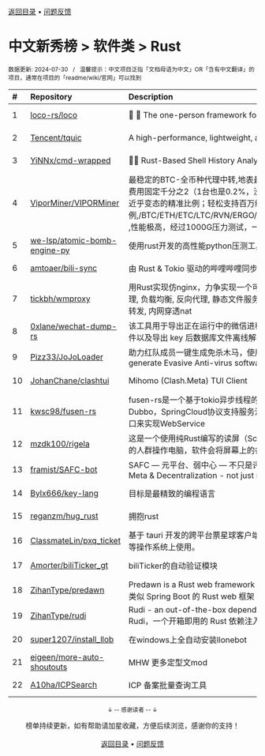 <a href="https://github.com/GrowingGit/GitHub-Chinese-Top-Charts#github中文排行榜">返回目录</a> • <a href="/content/docs/feedback.md">问题反馈</a>

# 中文新秀榜 > 软件类 > Rust
<sub>数据更新: 2024-07-30&nbsp;&nbsp;&nbsp;/&nbsp;&nbsp;&nbsp;温馨提示：中文项目泛指「文档母语为中文」OR「含有中文翻译」的项目，通常在项目的「readme/wiki/官网」可以找到</sub>

|#|Repository|Description|Stars|Updated|Created|
|:-|:-|:-|:-|:-|:-|
|1|[loco-rs/loco](https://github.com/loco-rs/loco)|🚂 🦀 The one-person framework for Rust for side-projects and startups|3674|2024-07-28|2023-11-07|
|2|[Tencent/tquic](https://github.com/Tencent/tquic)|A high-performance, lightweight, and cross-platform QUIC library|980|2024-07-29|2023-10-26|
|3|[YiNNx/cmd-wrapped](https://github.com/YiNNx/cmd-wrapped)|👩‍💻 Rust-Based Shell History Analyzer|900|2024-06-23|2023-12-29|
|4|[ViporMiner/VIPORMiner](https://github.com/ViporMiner/VIPORMiner)|最稳定的BTC-全币种代理中转,地表最强矿池代理 矿池中转 矿池抽水开发者费用固定千分之2（1台也是0.2%，没有矿机数量门坎）几乎无损的转发，近乎变态的精准比例；轻松支持百万级并发！开发费单一抽取.精准比例,/BTC/ETH/ETC/LTC/RVN/ERGO/CFX/KAS/IRON/CKB/KDA/ZEC/NEXA ,性能极高，经过1000G压力测试，一键安装上手简单！！minerproxy  ...|552|2024-06-26|2023-08-16|
|5|[we-lsp/atomic-bomb-engine-py](https://github.com/we-lsp/atomic-bomb-engine-py)|使用rust开发的高性能python压测工具|424|2024-05-31|2024-03-07|
|6|[amtoaer/bili-sync](https://github.com/amtoaer/bili-sync)|由 Rust & Tokio 驱动的哔哩哔哩同步工具|402|2024-07-28|2023-11-20|
|7|[tickbh/wmproxy](https://github.com/tickbh/wmproxy)|用Rust实现仿nginx，力争实现一个可替代方案，http/https代理, socks5代理, 负载均衡, 反向代理, 静态文件服务器，四层TCP/UDP转发，websocket转发, 内网穿透nat|388|2024-04-03|2023-08-16|
|8|[0xlane/wechat-dump-rs](https://github.com/0xlane/wechat-dump-rs)|该工具用于导出正在运行中的微信进程的 key 并自动解密所有微信数据库文件以及导出 key 后数据库文件离线解密。|329|2024-07-22|2023-09-19|
|9|[Pizz33/JoJoLoader](https://github.com/Pizz33/JoJoLoader)|助力红队成员一键生成免杀木马，使用rust实现   Help Redteam members generate Evasive Anti-virus software Trojan|249|2024-07-09|2024-07-01|
|10|[JohanChane/clashtui](https://github.com/JohanChane/clashtui)|Mihomo (Clash.Meta) TUI Client|189|2024-07-01|2023-11-18|
|11|[kwsc98/fusen-rs](https://github.com/kwsc98/fusen-rs)|fusen-rs是一个基于tokio异步线程的轻量级，高性能微服务框架，兼容Dubbo，SpringCloud协议支持服务注册与发现，并且可以通过暴露HTTP接口来实现WebService|141|2024-07-22|2023-10-08|
|12|[mzdk100/rigela](https://github.com/mzdk100/rigela)|这是一个使用纯Rust编写的读屏（Screen Reader）项目，用于视力有障碍的人群操作电脑，软件会将屏幕上的各种信息转换成语音输出。|139|2024-07-26|2024-01-15|
|13|[framist/SAFC-bot](https://github.com/framist/SAFC-bot)|SAFC — 元平台、弱中心 — 不只是评价导师   Student Anti-Fraud Center - Meta & Decentralization - not just reviewing supervisor|121|2024-06-13|2023-08-30|
|14|[Bylx666/key-lang](https://github.com/Bylx666/key-lang)|目标是最精致的编程语言|111|2024-05-07|2023-12-26|
|15|[reganzm/hug_rust](https://github.com/reganzm/hug_rust)|拥抱rust|107|2024-07-17|2024-03-06|
|16|[ClassmateLin/pxq_ticket](https://github.com/ClassmateLin/pxq_ticket)|基于 tauri 开发的跨平台票星球客户端，可在 Linux、Windows 和 macOS 等操作系统上使用。|88|2024-03-15|2024-02-23|
|17|[Amorter/biliTicker_gt](https://github.com/Amorter/biliTicker_gt)|biliTicker的自动验证模块|79|2024-07-09|2024-06-08|
|18|[ZihanType/predawn](https://github.com/ZihanType/predawn)|Predawn is a Rust web framework like Spring Boot -- Predawn 是一个类似 Spring Boot 的 Rust web 框架|72|2024-07-01|2024-03-05|
|19|[ZihanType/rudi](https://github.com/ZihanType/rudi)|Rudi - an out-of-the-box dependency injection framework for Rust -- Rudi，一个开箱即用的 Rust 依赖注入框架|72|2024-04-09|2023-08-09|
|20|[super1207/install_llob](https://github.com/super1207/install_llob)|在windows上全自动安装llonebot|71|2024-07-29|2024-03-26|
|21|[eigeen/more-auto-shoutouts](https://github.com/eigeen/more-auto-shoutouts)|MHW 更多定型文mod|68|2024-05-13|2024-03-20|
|22|[A10ha/ICPSearch](https://github.com/A10ha/ICPSearch)|ICP 备案批量查询工具|65|2024-03-12|2023-10-18|

<div align="center">
    <p><sub>↓ -- 感谢读者 -- ↓</sub></p>
    榜单持续更新，如有帮助请加星收藏，方便后续浏览，感谢你的支持！
</div>

<br/>

<div align="center"><a href="https://github.com/GrowingGit/GitHub-Chinese-Top-Charts#github中文排行榜">返回目录</a> • <a href="/content/docs/feedback.md">问题反馈</a></div>
